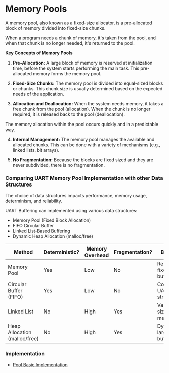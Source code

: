 # Memory Pools

A memory pool, also known as a fixed-size allocator, is a pre-allocated block of
memory divided into fixed-size chunks.

When a program needs a chunk of memory, it's taken from the pool, and when that
chunk is no longer needed, it's returned to the pool.

**Key Concepts of Memory Pools**

1. **Pre-Allocation:** A large block of memory is reserved at initialization time,
before the system starts performing the main task. This pre-allocated memory
forms the memory pool.

2. **Fixed-Size Chunks:** The memory pool is divided into equal-sized blocks or
chunks. This chunk size is usually determined based on the expected needs of the
application.

3. **Allocation and Deallocation:** When the system needs memory, it takes a free
chunk from the pool (allocation). When the chunk is no longer required, it is
released back to the pool (deallocation).

The memory allocation within the pool occurs quickly and in a predictable way.

4. **Internal Management:** The memory pool manages the available and allocated
chunks. This can be done with a variety of mechanisms (e.g., linked lists, bit
arrays).

5. **No Fragmentation:** Because the blocks are fixed sized and they are never
subdivided, there is no fragmentation.

### Comparing UART Memory Pool Implementation with other Data Structures

The choice of data structures impacts performance, memory usage, determinism,
and reliability.

UART Buffering can implemented using various data structures:
- Memory Pool (Fixed Block Allocation)
- FIFO Circular Buffer
- Linked List-Based Buffering
- Dynamic Heap Allocation (malloc/free)

| Method | Deterministic? | Memory Overhead | Fragmentation? | Best For |
| --- | --- | --- | --- | --- |
| Memory Pool                   | Yes | Low  | No  | Real-time, fixed-size buffers |
| Circular Buffer (FIFO)        | Yes | Low  | No  | Continuous UART streaming |
| Linked List                   | No  | High | Yes | Variable-size messages |
| Heap Allocation (malloc/free) | No  | High | Yes | Dynamic, large buffers |

### Implementation

- [Pool Basic Implementation](app/Src/pool_basic.c)